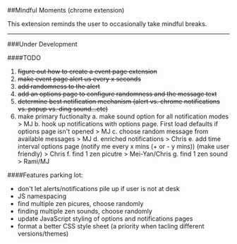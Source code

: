 ##Mindful Moments (chrome extension)

This extension reminds the user to occasionally take mindful breaks.

---

###Under Development 

####TODO
1. ~~figure out how to create a event page extension~~
2. ~~make event page alert us every x seconds~~
3. ~~add randomness to the alert~~
4. ~~add an options page to configure randomness and the message text~~
5. ~~determine best notification mechanism (alert vs. chrome notifications vs. popup vs. ding sound...etc)~~
6. make primary fuctionalty
  a. make sound option for all notification modes > MJ
  b. hook up notifications with options page. First load defaults if options page isn't opened > MJ
  c. choose random message from available messages > MJ
  d. enriched notifications > Chris
  e. add time interval options page (notify me every x mins (+ or - y mins)) (make user friendly) > Chris
  f. find 1 zen picutre > Mei-Yan/Chris
  g. find 1 zen sound > Rami/MJ

####Features parking lot:
- don't let alerts/notifications pile up if user is not at desk
- JS namespacing
- find multiple zen picures, choose randomly
- finding multiple zen sounds, choose randomly
- update JavaScript styling of options and notifications pages
- format a better CSS style sheet (a priority when tacling different versions/themes)
